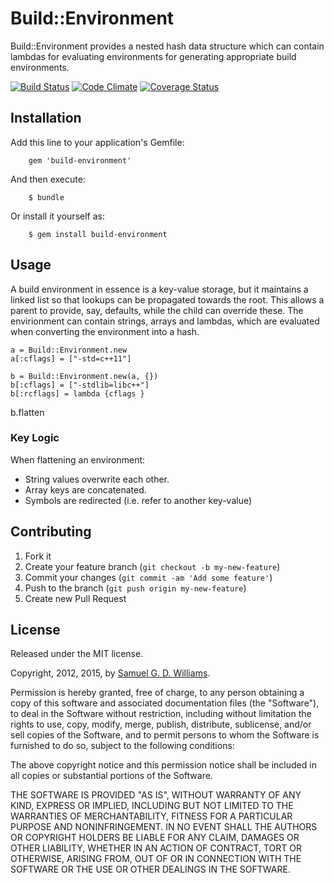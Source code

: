 # Build::Environment

Build::Environment provides a nested hash data structure which can contain lambdas for evaluating environments for generating appropriate build environments.

[![Build Status](https://secure.travis-ci.org/ioquatix/build-environment.png)](http://travis-ci.org/ioquatix/build-environment)
[![Code Climate](https://codeclimate.com/github/ioquatix/build-environment.png)](https://codeclimate.com/github/ioquatix/build-environment)
[![Coverage Status](https://coveralls.io/repos/ioquatix/build-environment/badge.svg)](https://coveralls.io/r/ioquatix/build-environment)

## Installation

Add this line to your application's Gemfile:

		gem 'build-environment'

And then execute:

		$ bundle

Or install it yourself as:

		$ gem install build-environment

## Usage

A build environment in essence is a key-value storage, but it maintains a linked list so that lookups can be propagated towards the root. This allows a parent to provide, say, defaults, while the child can override these. The envirionment can contain strings, arrays and lambdas, which are evaluated when converting the environment into a hash.

	a = Build::Environment.new
	a[:cflags] = ["-std=c++11"]

	b = Build::Environment.new(a, {})
	b[:cflags] = ["-stdlib=libc++"]
	b[:rcflags] = lambda {cflags }

  b.flatten

### Key Logic

When flattening an environment:

- String values overwrite each other.
- Array keys are concatenated.
- Symbols are redirected (i.e. refer to another key-value)

## Contributing

1. Fork it
2. Create your feature branch (`git checkout -b my-new-feature`)
3. Commit your changes (`git commit -am 'Add some feature'`)
4. Push to the branch (`git push origin my-new-feature`)
5. Create new Pull Request

## License

Released under the MIT license.

Copyright, 2012, 2015, by [Samuel G. D. Williams](http://www.codeotaku.com/samuel-williams).

Permission is hereby granted, free of charge, to any person obtaining a copy
of this software and associated documentation files (the "Software"), to deal
in the Software without restriction, including without limitation the rights
to use, copy, modify, merge, publish, distribute, sublicense, and/or sell
copies of the Software, and to permit persons to whom the Software is
furnished to do so, subject to the following conditions:

The above copyright notice and this permission notice shall be included in
all copies or substantial portions of the Software.

THE SOFTWARE IS PROVIDED "AS IS", WITHOUT WARRANTY OF ANY KIND, EXPRESS OR
IMPLIED, INCLUDING BUT NOT LIMITED TO THE WARRANTIES OF MERCHANTABILITY,
FITNESS FOR A PARTICULAR PURPOSE AND NONINFRINGEMENT. IN NO EVENT SHALL THE
AUTHORS OR COPYRIGHT HOLDERS BE LIABLE FOR ANY CLAIM, DAMAGES OR OTHER
LIABILITY, WHETHER IN AN ACTION OF CONTRACT, TORT OR OTHERWISE, ARISING FROM,
OUT OF OR IN CONNECTION WITH THE SOFTWARE OR THE USE OR OTHER DEALINGS IN
THE SOFTWARE.
